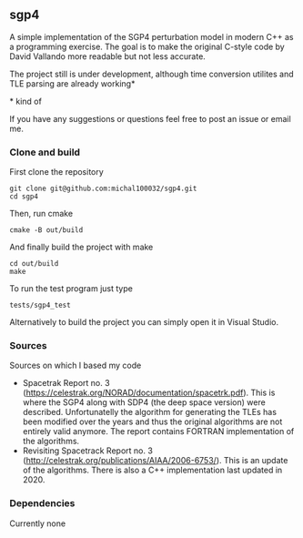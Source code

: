 ## sgp4
A simple implementation of the SGP4 perturbation model in modern C++ as a programming exercise. The goal is to make the original C-style code by David Vallando more readable but not less accurate.

The project still is under development, although time conversion utilites and TLE parsing are already working*

\* kind of
  
If you have any suggestions or questions feel free to post an issue or email me.

### Clone and build
First clone the repository
```
git clone git@github.com:michal100032/sgp4.git
cd sgp4
```
Then, run cmake
```
cmake -B out/build
```
And finally build the project with make
```
cd out/build
make
```
To run the test program just type
```
tests/sgp4_test
```
Alternatively to build the project you can simply open it in Visual Studio.

### Sources
Sources on which I based my code
* Spacetrak Report no. 3 (https://celestrak.org/NORAD/documentation/spacetrk.pdf). This is where the SGP4 along with SDP4 (the deep space version) were described. Unfortunatelly the algorithm for generating the TLEs has been modified over the years and thus the original algorithms are not entirely valid anymore. The report contains FORTRAN implementation of the algorithms.
* Revisiting Spacetrack Report no. 3 (http://celestrak.org/publications/AIAA/2006-6753/). This is an update of the algorithms. There is also a C++ implementation last updated in 2020.

### Dependencies
Currently none

